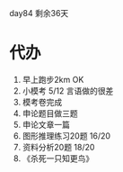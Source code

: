 day84 剩余36天
# 代办
1. 早上跑步2km OK
2. 小模考 5/12 言语做的很差
3. 模考卷完成 
4. 申论题目做三题
5. 申论文章一篇
6. 图形推理练习20题 16/20
7. 资料分析20题  18/20
8. 《杀死一只知更鸟》